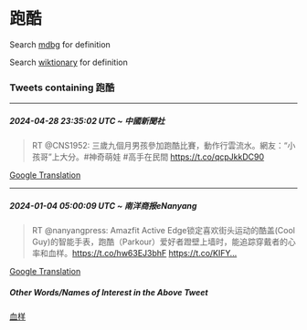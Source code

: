 # 跑酷

Search [mdbg](https://www.mdbg.net/chinese/dictionary?page=worddict&wdrst=0&wdqb=跑酷) for definition

Search [wiktionary](https://en.wiktionary.org/wiki/跑酷) for definition

### Tweets containing 跑酷

___
##### 2024-04-28 23:35:02 UTC ~ 中國新聞社
> RT @CNS1952: 三歲九個月男孩參加跑酷比賽，動作行雲流水。網友：“小孩哥”上大分。#神奇萌娃 #高手在民間 https://t.co/qcpJkkDC90

[Google Translation](https://translate.google.com/?hi=en&tab=TT&sl=zh-CN&tl=en&op=translate&text=RT+%40CNS1952%3A+%E4%B8%89%E6%AD%B2%E4%B9%9D%E5%80%8B%E6%9C%88%E7%94%B7%E5%AD%A9%E5%8F%83%E5%8A%A0%E8%B7%91%E9%85%B7%E6%AF%94%E8%B3%BD%EF%BC%8C%E5%8B%95%E4%BD%9C%E8%A1%8C%E9%9B%B2%E6%B5%81%E6%B0%B4%E3%80%82%E7%B6%B2%E5%8F%8B%EF%BC%9A%E2%80%9C%E5%B0%8F%E5%AD%A9%E5%93%A5%E2%80%9D%E4%B8%8A%E5%A4%A7%E5%88%86%E3%80%82%23%E7%A5%9E%E5%A5%87%E8%90%8C%E5%A8%83+%23%E9%AB%98%E6%89%8B%E5%9C%A8%E6%B0%91%E9%96%93+https%3A%2F%2Ft.co%2FqcpJkkDC90)
___
##### 2024-01-04 05:00:09 UTC ~ 南洋商报eNanyang
> RT @nanyangpress: Amazfit Active Edge锁定喜欢街头运动的酷盖(Cool Guy)的智能手表，跑酷（Parkour）爱好者蹬壁上墙时，能追踪穿戴者的心率和血样。https://t.co/hw63EJ3bhF https://t.co/KIFY…

[Google Translation](https://translate.google.com/?hi=en&tab=TT&sl=zh-CN&tl=en&op=translate&text=RT+%40nanyangpress%3A+Amazfit+Active+Edge%E9%94%81%E5%AE%9A%E5%96%9C%E6%AC%A2%E8%A1%97%E5%A4%B4%E8%BF%90%E5%8A%A8%E7%9A%84%E9%85%B7%E7%9B%96%28Cool+Guy%29%E7%9A%84%E6%99%BA%E8%83%BD%E6%89%8B%E8%A1%A8%EF%BC%8C%E8%B7%91%E9%85%B7%EF%BC%88Parkour%EF%BC%89%E7%88%B1%E5%A5%BD%E8%80%85%E8%B9%AC%E5%A3%81%E4%B8%8A%E5%A2%99%E6%97%B6%EF%BC%8C%E8%83%BD%E8%BF%BD%E8%B8%AA%E7%A9%BF%E6%88%B4%E8%80%85%E7%9A%84%E5%BF%83%E7%8E%87%E5%92%8C%E8%A1%80%E6%A0%B7%E3%80%82https%3A%2F%2Ft.co%2Fhw63EJ3bhF+https%3A%2F%2Ft.co%2FKIFY%E2%80%A6)
##### Other Words/Names of Interest in the Above Tweet
[血样](血样.md)
